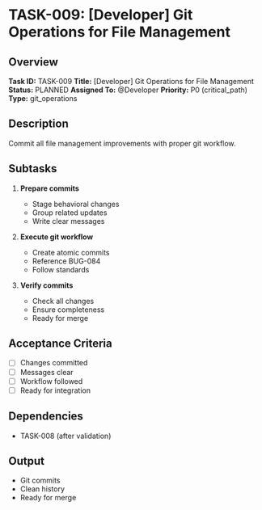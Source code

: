 # TASK-009: [Developer] Git Operations for File Management

## Overview
**Task ID:** TASK-009
**Title:** [Developer] Git Operations for File Management
**Status:** PLANNED
**Assigned To:** @Developer
**Priority:** P0 (critical_path)
**Type:** git_operations

## Description
Commit all file management improvements with proper git workflow.

## Subtasks
1. **Prepare commits**
   - Stage behavioral changes
   - Group related updates
   - Write clear messages

2. **Execute git workflow**
   - Create atomic commits
   - Reference BUG-084
   - Follow standards

3. **Verify commits**
   - Check all changes
   - Ensure completeness
   - Ready for merge

## Acceptance Criteria
- [ ] Changes committed
- [ ] Messages clear
- [ ] Workflow followed
- [ ] Ready for integration

## Dependencies
- TASK-008 (after validation)

## Output
- Git commits
- Clean history
- Ready for merge